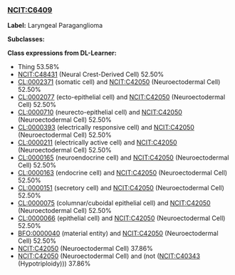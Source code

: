 
### [NCIT:C6409](http://purl.obolibrary.org/obo/NCIT_C6409)
**Label:** Laryngeal Paraganglioma

**Subclasses:** 

**Class expressions from DL-Learner:**

- Thing 53.58%
- [NCIT:C48431](http://purl.obolibrary.org/obo/NCIT_C48431) (Neural Crest-Derived Cell) 52.50%
- [CL:0002371](http://purl.obolibrary.org/obo/CL_0002371) (somatic cell) and [NCIT:C42050](http://purl.obolibrary.org/obo/NCIT_C42050) (Neuroectodermal Cell) 52.50%
- [CL:0002077](http://purl.obolibrary.org/obo/CL_0002077) (ecto-epithelial cell) and [NCIT:C42050](http://purl.obolibrary.org/obo/NCIT_C42050) (Neuroectodermal Cell) 52.50%
- [CL:0000710](http://purl.obolibrary.org/obo/CL_0000710) (neurecto-epithelial cell) and [NCIT:C42050](http://purl.obolibrary.org/obo/NCIT_C42050) (Neuroectodermal Cell) 52.50%
- [CL:0000393](http://purl.obolibrary.org/obo/CL_0000393) (electrically responsive cell) and [NCIT:C42050](http://purl.obolibrary.org/obo/NCIT_C42050) (Neuroectodermal Cell) 52.50%
- [CL:0000211](http://purl.obolibrary.org/obo/CL_0000211) (electrically active cell) and [NCIT:C42050](http://purl.obolibrary.org/obo/NCIT_C42050) (Neuroectodermal Cell) 52.50%
- [CL:0000165](http://purl.obolibrary.org/obo/CL_0000165) (neuroendocrine cell) and [NCIT:C42050](http://purl.obolibrary.org/obo/NCIT_C42050) (Neuroectodermal Cell) 52.50%
- [CL:0000163](http://purl.obolibrary.org/obo/CL_0000163) (endocrine cell) and [NCIT:C42050](http://purl.obolibrary.org/obo/NCIT_C42050) (Neuroectodermal Cell) 52.50%
- [CL:0000151](http://purl.obolibrary.org/obo/CL_0000151) (secretory cell) and [NCIT:C42050](http://purl.obolibrary.org/obo/NCIT_C42050) (Neuroectodermal Cell) 52.50%
- [CL:0000075](http://purl.obolibrary.org/obo/CL_0000075) (columnar/cuboidal epithelial cell) and [NCIT:C42050](http://purl.obolibrary.org/obo/NCIT_C42050) (Neuroectodermal Cell) 52.50%
- [CL:0000066](http://purl.obolibrary.org/obo/CL_0000066) (epithelial cell) and [NCIT:C42050](http://purl.obolibrary.org/obo/NCIT_C42050) (Neuroectodermal Cell) 52.50%
- [BFO:0000040](http://purl.obolibrary.org/obo/BFO_0000040) (material entity) and [NCIT:C42050](http://purl.obolibrary.org/obo/NCIT_C42050) (Neuroectodermal Cell) 52.50%
- [NCIT:C42050](http://purl.obolibrary.org/obo/NCIT_C42050) (Neuroectodermal Cell) 37.86%
- [NCIT:C42050](http://purl.obolibrary.org/obo/NCIT_C42050) (Neuroectodermal Cell) and (not ([NCIT:C40343](http://purl.obolibrary.org/obo/NCIT_C40343) (Hypotriploidy))) 37.86%


